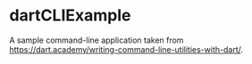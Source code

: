 # dartCLIExample

A sample command-line application taken from https://dart.academy/writing-command-line-utilities-with-dart/.
